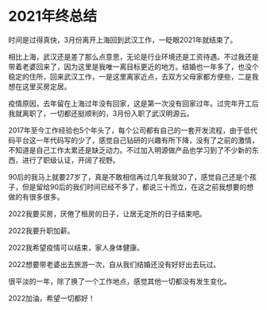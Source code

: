 # 2021年终总结

时间是过得真快，3月份离开上海回到武汉工作，一眨眼2021年就结束了。

相比上海，武汉还是差了那么点意思，无论是行业环境还是工资待遇。不过我还是带着老婆回来了，因为这里是我唯一离目标更近的地方。结婚也一年多了，也没个稳定的住所，回来武汉工作，一是这里离家近点，去双方父母家都方便些，二是我想在这里买房定居。

疫情原因，去年留在上海过年没有回家，这是第一次没有回家过年。过完年开工后我就离职了，一切都还挺顺利的，3月份入职了武汉明源云。

2017年至今工作经验也5个年头了，每个公司都有自己的一套开发流程，由于低代码平台这一年代码写的少了，感觉自己钻研的兴趣有所下降，没有了之前的激情，不知道是自己工作太累还是缺乏动力。不过加入明源做产品也学习到了不少新的东西，进行了职级认证，开阔了视野。

90后的我马上就要27岁了，真是不敢相信再过几年我就30了，感觉自己还是个孩子，但是留给90后的我们时间已经不多了，都说三十而立，在这之前我想要的想做的有很多很多。

2022我要买房，厌倦了租房的日子，让居无定所的日子结束吧。

2022我要升职加薪。

2022我希望疫情可以结束，家人身体健康。

2022想要带老婆出去旅游一次，自从我们结婚还没有好好出去玩过。

很平淡的一年，除了换了一个工作地点，感觉其他一切都没有发生变化。

2022加油，希望一切都好！
